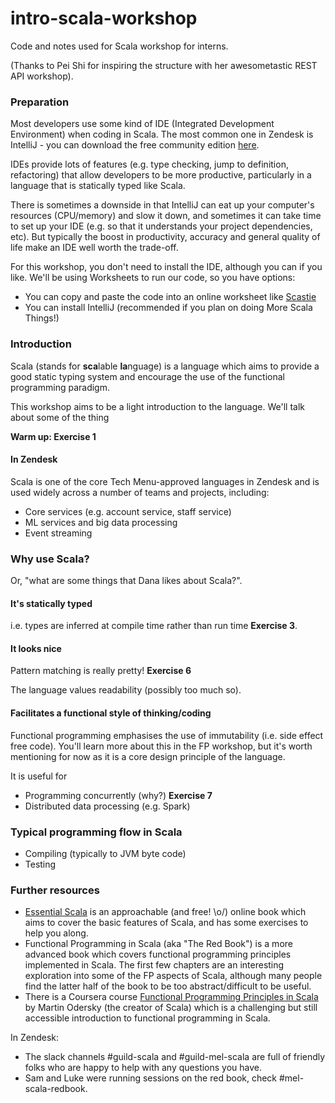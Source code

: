 # intro-scala-workshop
Code and notes used for Scala workshop for interns.

(Thanks to Pei Shi for inspiring the structure with her awesometastic REST API workshop).

### Preparation

Most developers use some kind of IDE (Integrated Development Environment) when coding in Scala. The most common one in Zendesk is IntelliJ - you can download the free community edition [here](https://www.jetbrains.com/idea/download/#section=mac).

IDEs provide lots of features (e.g. type checking, jump to definition, refactoring) that allow developers to be more productive, particularly in a language that is statically typed like Scala. 

There is sometimes a downside in that IntelliJ can eat up your computer's resources (CPU/memory) and slow it down, and sometimes it can take time to set up your IDE (e.g. so that it understands your project dependencies, etc). But typically the boost in productivity, accuracy and general quality of life make an IDE well worth the trade-off.

For this workshop, you don't need to install the IDE, although you can if you like. We'll be using Worksheets to run our code, so you have options:
* You can copy and paste the code into an online worksheet like [Scastie](https://scastie.scala-lang.org/)
* You can install IntelliJ (recommended if you plan on doing More Scala Things!)

### Introduction

Scala (stands for **sca**lable **la**nguage) is a language which aims to provide a good static typing system and encourage the use of the functional programming paradigm.

This workshop aims to be a light introduction to the language. We'll talk about some of the thing

**Warm up: Exercise 1**

#### In Zendesk

Scala is one of the core Tech Menu-approved languages in Zendesk and is used widely across a number of teams and projects, including:

* Core services (e.g. account service, staff service)
* ML services and big data processing
* Event streaming

### Why use Scala?

Or, "what are some things that Dana likes about Scala?".

#### It's statically typed

i.e. types are inferred at compile time rather than run time **Exercise 3**.

#### It looks nice

Pattern matching is really pretty! **Exercise 6**

The language values readability (possibly too much so).

#### Facilitates a functional style of thinking/coding

Functional programming emphasises the use of immutability (i.e. side effect free code). You'll learn more about this in the FP workshop, but it's worth mentioning for now as it is a core design principle of the language.

It is useful for
* Programming concurrently (why?) **Exercise 7**
* Distributed data processing (e.g. Spark)

### Typical programming flow in Scala

* Compiling (typically to JVM byte code)
* Testing

### Further resources
* [Essential Scala](https://underscore.io/books/essential-scala/) is an approachable (and free! \o/) online book which aims to cover the basic features of Scala, and has some exercises to help you along.
* Functional Programming in Scala (aka "The Red Book") is a more advanced book which covers functional programming principles implemented in Scala. The first few chapters are an interesting exploration into some of the FP aspects of Scala, although many people find the latter half of the book to be too abstract/difficult to be useful.
* There is a Coursera course [Functional Programming Principles in Scala](https://www.coursera.org/learn/progfun1) by Martin Odersky (the creator of Scala) which is a challenging but still accessible introduction to functional programming in Scala.

In Zendesk:
* The slack channels #guild-scala and #guild-mel-scala are full of friendly folks who are happy to help with any questions you have.
* Sam and Luke were running sessions on the red book, check #mel-scala-redbook.
